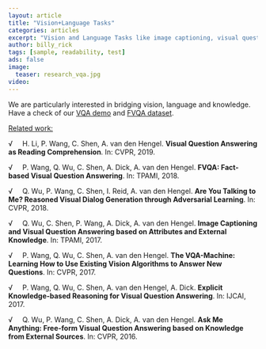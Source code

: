 ```yaml
---
layout: article
title: "Vision+Language Tasks"
categories: articles
excerpt: "Vision and Language Tasks like image captioning, visual question answering require the understanding of both vision and language information. We are particularly interested in bridging vision, language and knowledge. Several papers were published in TPAMI and CVPR."
author: billy_rick
tags: [sample, readability, test]
ads: false
image:
  teaser: research_vqa.jpg
video:
---
```

We are particularly interested in bridging vision, language and knowledge. Have a check of our <a href="http://demo.cs.adelaide.edu.au/">VQA demo</a> and <a href="https://www.dropbox.com/s/iyz6l7jhbt6jb7q/new_dataset_release.zip?dl=0">FVQA dataset</a>.

<u>Related work:</u>

&radic; &nbsp; &nbsp; H. Li, P. Wang, C. Shen, A. van den Hengel. **Visual Question Answering as Reading Comprehension**. In: CVPR, 2019.

&radic; &nbsp; &nbsp; P. Wang, Q. Wu, C. Shen, A. Dick, A. van den Hengel. **FVQA: Fact-based Visual Question Answering**. In: TPAMI, 2018.

&radic; &nbsp; &nbsp; Q. Wu, P. Wang, C. Shen, I. Reid, A. van den Hengel. **Are You Talking to Me? Reasoned Visual Dialog Generation through Adversarial Learning**. In: CVPR, 2018.

&radic; &nbsp; &nbsp; Q. Wu, C. Shen, P. Wang, A. Dick, A. van den Hengel. **Image Captioning and Visual Question Answering based on Attributes and External Knowledge**. In: TPAMI, 2017.

&radic; &nbsp; &nbsp; P. Wang, Q. Wu, C. Shen, A. van den Hengel. **The VQA-Machine: Learning How to Use Existing Vision Algorithms to Answer New Questions**. In: CVPR, 2017.

&radic; &nbsp; &nbsp; P. Wang, Q. Wu, C. Shen, A. van den Hengel, A. Dick. **Explicit Knowledge-based Reasoning for Visual Question Answering**. In: IJCAI, 2017.

&radic; &nbsp; &nbsp; Q. Wu, P. Wang, C. Shen, A. Dick, A. van den Hengel. **Ask Me Anything: Free-form Visual Question Answering based on Knowledge from External Sources**. In: CVPR, 2016.
